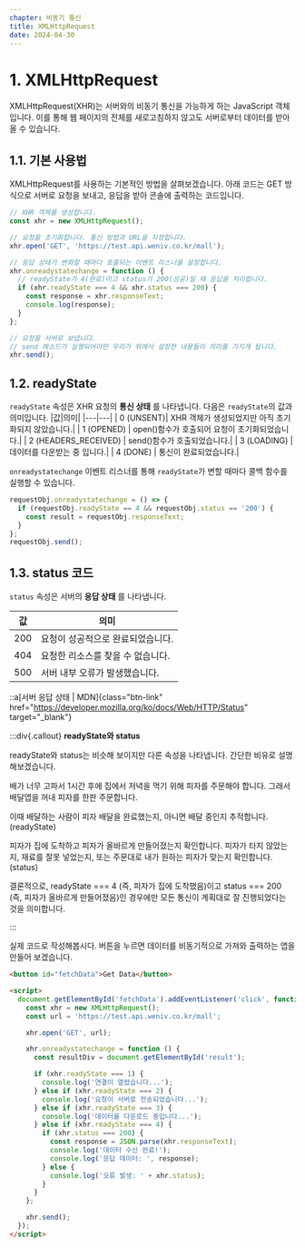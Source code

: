 ```yaml
---
chapter: 비동기 통신
title: XMLHttpRequest
date: 2024-04-30
---
```


# 1. XMLHttpRequest

XMLHttpRequest(XHR)는 서버와의 비동기 통신을 가능하게 하는 JavaScript 객체입니다. 이를 통해 웹 페이지의 전체를 새로고침하지 않고도 서버로부터 데이터를 받아올 수 있습니다.

## 1.1. 기본 사용법

XMLHttpRequest를 사용하는 기본적인 방법을 살펴보겠습니다. 아래 코드는 GET 방식으로 서버로 요청을 보내고, 응답을 받아 콘솔에 출력하는 코드입니다.

```jsx
// XHR 객체를 생성합니다.
const xhr = new XMLHttpRequest();

// 요청을 초기화합니다. 통신 방법과 URL을 지정합니다.
xhr.open('GET', 'https://test.api.weniv.co.kr/mall');

// 응답 상태가 변화할 때마다 호출되는 이벤트 리스너를 설정합니다.
xhr.onreadystatechange = function () {
  // readyState가 4(완료)이고 status가 200(성공)일 때 응답을 처리합니다.
  if (xhr.readyState === 4 && xhr.status === 200) {
    const response = xhr.responseText;
    console.log(response);
  }
};

// 요청을 서버로 보냅니다.
// send 메소드가 실행되어야만 우리가 위에서 설정한 내용들이 의미를 가지게 됩니다.
xhr.send();
```

## 1.2. readyState

`readyState` 속성은 XHR 요청의 **통신 상태** 를 나타냅니다. 다음은 `readyState`의 값과 의미입니다.
|값|의미|
|---|---|
| 0 (UNSENT)| XHR 객체가 생성되었지만 아직 초기화되지 않았습니다.|
| 1 (OPENED) | open()함수가 호출되어 요청이 초기화되었습니다.|
| 2 (HEADERS_RECEIVED) | send()함수가 호출되었습니다.|
| 3 (LOADING) | 데이터를 다운받는 중 입니다.|
| 4 (DONE) | 통신이 완료되었습니다.|

`onreadystatechange` 이벤트 리스너를 통해 `readyState`가 변할 때마다 콜백 함수를 실행할 수 있습니다.

```jsx
requestObj.onreadystatechange = () => {
  if (requestObj.readyState == 4 && requestObj.status == '200') {
    const result = requestObj.responseText;
  }
};
requestObj.send();
```

## 1.3. status 코드

`status` 속성은 서버의 **응답 상태** 를 나타냅니다.

| 값  | 의미                              |
| --- | --------------------------------- |
| 200 | 요청이 성공적으로 완료되었습니다. |
| 404 | 요청한 리소스를 찾을 수 없습니다. |
| 500 | 서버 내부 오류가 발생했습니다.    |

::a[서버 응답 상태 | MDN]{class="btn-link" href="https://developer.mozilla.org/ko/docs/Web/HTTP/Status" target="\_blank"}

:::div{.callout}
**readyState와 status**

readyState와 status는 비슷해 보이지만 다른 속성을 나타냅니다. 간단한 비유로 설명해보겠습니다.

배가 너무 고파서 1시간 후에 집에서 저녁을 먹기 위해 피자를 주문해야 합니다. 그래서 배달앱을 꺼내 피자를 한판 주문합니다.

이때 배달하는 사람이 피자 배달을 완료했는지, 아니면 배달 중인지 추적합니다. (readyState)

피자가 집에 도착하고 피자가 올바르게 만들어졌는지 확인합니다. 피자가 타지 않았는지, 재료를 잘못 넣었는지, 또는 주문대로 내가 원하는 피자가 맞는지 확인합니다. (status)

결론적으로, readyState === 4 (즉, 피자가 집에 도착했음)이고 status === 200 (즉, 피자가 올바르게 만들어졌음)인 경우에만 모든 통신이 계획대로 잘 진행되었다는 것을 의미합니다.

:::

실제 코드로 작성해봅시다. 버튼을 누르면 데이터를 비동기적으로 가져와 출력하는 앱을 만들어 보겠습니다.

```html
<button id="fetchData">Get Data</button>

<script>
  document.getElementById('fetchData').addEventListener('click', function () {
    const xhr = new XMLHttpRequest();
    const url = 'https://test.api.weniv.co.kr/mall';

    xhr.open('GET', url);

    xhr.onreadystatechange = function () {
      const resultDiv = document.getElementById('result');

      if (xhr.readyState === 1) {
        console.log('연결이 열렸습니다...');
      } else if (xhr.readyState === 2) {
        console.log('요청이 서버로 전송되었습니다...');
      } else if (xhr.readyState === 3) {
        console.log('데이터를 다운로드 중입니다...');
      } else if (xhr.readyState === 4) {
        if (xhr.status === 200) {
          const response = JSON.parse(xhr.responseText);
          console.log('데이터 수신 완료!');
          console.log('응답 데이터: ', response);
        } else {
          console.log('오류 발생: ' + xhr.status);
        }
      }
    };

    xhr.send();
  });
</script>
```
